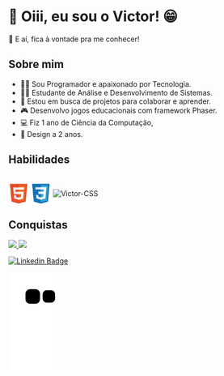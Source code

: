 # 👋 Oiii, eu sou o Victor! 😁

👀 E aí, fica à vontade pra me conhecer!

## Sobre mim
-   👨‍💻  Sou Programador e apaixonado por Tecnologia.
-   👨‍🎓  Estudante de Análise e Desenvolvimento de Sistemas.
-   🤝  Estou em busca de projetos para colaborar e aprender.
-   🎮  Desenvolvo jogos educacionais com framework Phaser.
-   💻 Fiz 1 ano de Ciência da Computação,
-   🎨 Design a 2 anos.

## Habilidades
<div style="display: inline_block"><br>
  <img  align="center"  alt="Victor-HTML"  height="40px"  src="https://raw.githubusercontent.com/devicons/devicon/master/icons/html5/html5-original.svg">
  <img  align="center"  alt="Victor-CSS"  height="40px"  src="https://raw.githubusercontent.com/devicons/devicon/master/icons/css3/css3-original.svg">
  <img  align="center"  alt="Victor-CSS"  height="40px"  src="https://github.com/photonstorm/phaser/blob/v2.6.2/resources/Phaser%20Logo/2D%20Text/Phaser%202D%20No%20Glow.png?raw=true">
</div>

## Conquistas

<div>
  <a href="https://github.com/VictorOlive">
  <img height="140em" src="https://github-readme-stats.vercel.app/api?username=VictorOlive&show_icons=true&theme=dracula&include_all_commits=true&count_private=true"/>
  <img height="140em" src="https://github-readme-stats.vercel.app/api/top-langs/?username=VictorOlive&layout=compact&langs_count=16&theme=dracula"/>
</div>

 
[![Linkedin Badge](https://img.shields.io/badge/-Victor%20Oliveira-6633cc?style=flat-square&logo=Linkedin&logoColor=white&link=https://www.linkedin.com/in/victorolive/)](https://www.linkedin.com/in/victorolive/) 
  

  ![Snake animation](https://github.com/rafaballerini/rafaballerini/blob/output/github-contribution-grid-snake.svg)

